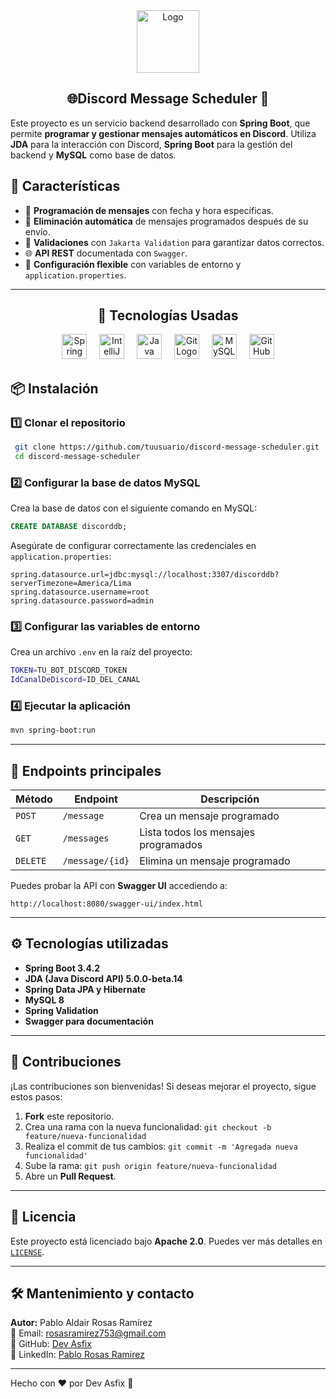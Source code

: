 
<div align="center">
  <img src="./src/main/resources/img/Badge-Spring.png" alt="Logo" height="100">
  <h2>
    🌐Discord Message Scheduler 📩
  </h2>
</div>

Este proyecto es un servicio backend desarrollado con **Spring Boot**, que permite **programar y gestionar mensajes automáticos en Discord**. Utiliza **JDA** para la interacción con Discord, **Spring Boot** para la gestión del backend y **MySQL** como base de datos.

## 🚀 Características

- 📌 **Programación de mensajes** con fecha y hora específicas.
- 🔄 **Eliminación automática** de mensajes programados después de su envío.
- 📝 **Validaciones** con `Jakarta Validation` para garantizar datos correctos.
- 🌐 **API REST** documentada con `Swagger`.
- 🔧 **Configuración flexible** con variables de entorno y `application.properties`.

---

<div align="center">
<h2>
🔧 Tecnologías Usadas
</h2>
</div>

<div align="center">
  <img src="https://cdn.jsdelivr.net/gh/devicons/devicon/icons/spring/spring-original.svg" height="40" alt="Spring Logo" />
  <img width="12" />
  <img src="https://cdn.jsdelivr.net/gh/devicons/devicon/icons/intellij/intellij-original.svg" height="40" alt="IntelliJ Logo" />
  <img width="12" />
  <img src="https://cdn.jsdelivr.net/gh/devicons/devicon/icons/java/java-original.svg" height="40" alt="Java Logo" />
  <img width="12" />
  <img src="https://cdn.jsdelivr.net/gh/devicons/devicon/icons/git/git-original.svg" height="40" alt="Git Logo" />
  <img width="12" />
  <img src="https://cdn.jsdelivr.net/gh/devicons/devicon/icons/mysql/mysql-original.svg" height="40" alt="MySQL Logo" />
  <img width="12" />

  <img src="https://cdn.jsdelivr.net/gh/devicons/devicon/icons/github/github-original.svg" height="40" alt="GitHub Logo" />
</div>

## 📦 Instalación

### 1️⃣ Clonar el repositorio
```sh
 git clone https://github.com/tuusuario/discord-message-scheduler.git
 cd discord-message-scheduler
```

### 2️⃣ Configurar la base de datos MySQL
Crea la base de datos con el siguiente comando en MySQL:
```sql
CREATE DATABASE discorddb;
```

Asegúrate de configurar correctamente las credenciales en `application.properties`:
```properties
spring.datasource.url=jdbc:mysql://localhost:3307/discorddb?serverTimezone=America/Lima
spring.datasource.username=root
spring.datasource.password=admin
```

### 3️⃣ Configurar las variables de entorno
Crea un archivo `.env` en la raíz del proyecto:
```sh
TOKEN=TU_BOT_DISCORD_TOKEN
IdCanalDeDiscord=ID_DEL_CANAL
```

### 4️⃣ Ejecutar la aplicación
```sh
mvn spring-boot:run
```

---

## 📜 Endpoints principales

| Método | Endpoint | Descripción |
|--------|---------|-------------|
| `POST` | `/message` | Crea un mensaje programado |
| `GET` | `/messages` | Lista todos los mensajes programados |
| `DELETE` | `/message/{id}` | Elimina un mensaje programado |

Puedes probar la API con **Swagger UI** accediendo a:
```
http://localhost:8080/swagger-ui/index.html
```

---

## ⚙️ Tecnologías utilizadas
- **Spring Boot 3.4.2**
- **JDA (Java Discord API) 5.0.0-beta.14**
- **Spring Data JPA y Hibernate**
- **MySQL 8**
- **Spring Validation**
- **Swagger para documentación**

---

## 🤝 Contribuciones
¡Las contribuciones son bienvenidas! Si deseas mejorar el proyecto, sigue estos pasos:
1. **Fork** este repositorio.
2. Crea una rama con la nueva funcionalidad: `git checkout -b feature/nueva-funcionalidad`
3. Realiza el commit de tus cambios: `git commit -m 'Agregada nueva funcionalidad'`
4. Sube la rama: `git push origin feature/nueva-funcionalidad`
5. Abre un **Pull Request**.

---

## 📄 Licencia
Este proyecto está licenciado bajo **Apache 2.0**. Puedes ver más detalles en [`LICENSE`](LICENSE).

---

## 🛠 Mantenimiento y contacto
**Autor:** Pablo Aldair Rosas Ramírez  
📧 Email: [rosasramirez753@gmail.com](mailto:rosasramirez753@gmail.com)  
🔗 GitHub: [Dev Asfix](https://github.com/Dev-Asfix)  
💼 LinkedIn: [Pablo Rosas Ramirez](https://www.linkedin.com/in/pablo-rosas-dev/)

---

Hecho con ❤️ por Dev Asfix 🚀